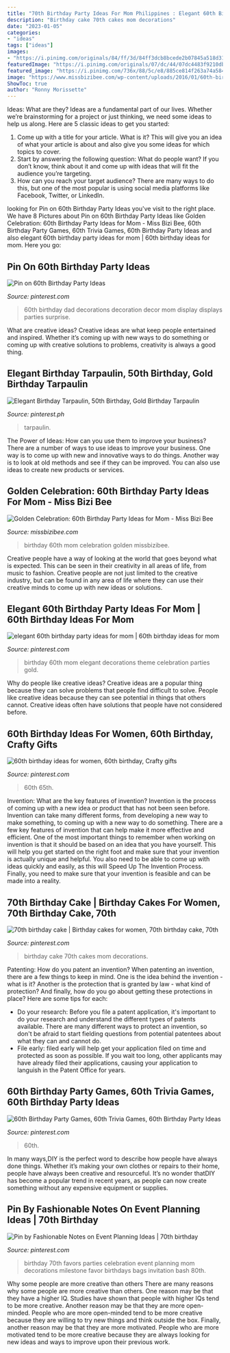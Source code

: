 ```yaml
---
title: "70th Birthday Party Ideas For Mom Philippines : Elegant 60th Birthday Party Ideas For Mom"
description: "Birthday cake 70th cakes mom decorations"
date: "2023-01-05"
categories:
- "ideas"
tags: ["ideas"]
images:
- "https://i.pinimg.com/originals/84/ff/3d/84ff3dcb8bcede2b07845a518d317f6b.jpg"
featuredImage: "https://i.pinimg.com/originals/07/dc/44/07dc4483f9210db2d8dc4632eb439df7.jpg"
featured_image: "https://i.pinimg.com/736x/88/5c/e8/885ce814f263a74a584f7506645f115d.jpg"
image: "https://www.missbizibee.com/wp-content/uploads/2016/01/60th-birthday-party-ideas-for-mom-1-1024x768.jpg"
ShowToc: true
author: "Ronny Morissette"
---
```



Ideas: What are they?
Ideas are a fundamental part of our lives. Whether we’re brainstorming for a project or just thinking, we need some ideas to help us along. Here are 5 classic ideas to get you started:
1. Come up with a title for your article. What is it? This will give you an idea of what your article is about and also give you some ideas for which topics to cover.
2. Start by answering the following question: What do people want? If you don’t know, think about it and come up with ideas that will fit the audience you’re targeting. 
3. How can you reach your target audience? There are many ways to do this, but one of the most popular is using social media platforms like Facebook, Twitter, or LinkedIn.

	

		
looking for Pin on 60th Birthday Party Ideas you've visit to the right place. We have 8 Pictures about Pin on 60th Birthday Party Ideas like Golden Celebration: 60th Birthday Party Ideas for Mom - Miss Bizi Bee, 60th Birthday Party Games, 60th Trivia Games, 60th Birthday Party Ideas and also elegant 60th birthday party ideas for mom | 60th birthday ideas for mom. Here you go:
		
    
## Pin On 60th Birthday Party Ideas

<img loading=lazy src="https://i.pinimg.com/736x/88/5c/e8/885ce814f263a74a584f7506645f115d.jpg" onerror="this.onerror=null;this.src='https://tse3.mm.bing.net/th?id=OIP.15_dI0elEkwMqBMrKxORTAHaJ3&amp;pid=15.1';" alt="Pin on 60th Birthday Party Ideas">

_Source: pinterest.com_

>60th birthday dad decorations decoration decor mom display displays parties surprise. 

	

What are creative ideas?
Creative ideas are what keep people entertained and inspired. Whether it’s coming up with new ways to do something or coming up with creative solutions to problems, creativity is always a good thing.

    
## Elegant Birthday Tarpaulin, 50th Birthday, Gold Birthday Tarpaulin

<img loading=lazy src="https://i.pinimg.com/736x/c0/7b/ec/c07bec5aae29ac3be1b86139861ebf97.jpg" onerror="this.onerror=null;this.src='https://tse2.mm.bing.net/th?id=OIP.oYJfM2CHQptjbF5xRQZZwQHaF7&amp;pid=15.1';" alt="Elegant Birthday Tarpaulin, 50th Birthday, Gold Birthday Tarpaulin">

_Source: pinterest.ph_

>tarpaulin. 

	

The Power of Ideas: How can you use them to improve your business?
There are a number of ways to use ideas to improve your business. One way is to come up with new and innovative ways to do things. Another way is to look at old methods and see if they can be improved. You can also use ideas to create new products or services.

    
## Golden Celebration: 60th Birthday Party Ideas For Mom - Miss Bizi Bee

<img loading=lazy src="https://www.missbizibee.com/wp-content/uploads/2016/01/60th-birthday-party-ideas-for-mom-1-1024x768.jpg" onerror="this.onerror=null;this.src='https://tse3.mm.bing.net/th?id=OIP.de1fzkUFhilN6DSHFpsoBQHaFj&amp;pid=15.1';" alt="Golden Celebration: 60th Birthday Party Ideas for Mom - Miss Bizi Bee">

_Source: missbizibee.com_

>birthday 60th mom celebration golden missbizibee. 

	

Creative people have a way of looking at the world that goes beyond what is expected. This can be seen in their creativity in all areas of life, from music to fashion. Creative people are not just limited to the creative industry, but can be found in any area of life where they can use their creative minds to come up with new ideas or solutions.

    
## Elegant 60th Birthday Party Ideas For Mom | 60th Birthday Ideas For Mom

<img loading=lazy src="https://i.pinimg.com/736x/bf/41/59/bf4159b5512210969b71807ef3d3b4de--crown-party-th-birthday-party.jpg" onerror="this.onerror=null;this.src='https://tse1.mm.bing.net/th?id=OIP.Q9566Scgl8yY_oT9mRUcqwHaHa&amp;pid=15.1';" alt="elegant 60th birthday party ideas for mom | 60th birthday ideas for mom">

_Source: pinterest.com_

>birthday 60th mom elegant decorations theme celebration parties gold. 

	

Why do people like creative ideas?
Creative ideas are a popular thing because they can solve problems that people find difficult to solve. People like creative ideas because they can see potential in things that others cannot. Creative ideas often have solutions that people have not considered before.

    
## 60th Birthday Ideas For Women, 60th Birthday, Crafty Gifts

<img loading=lazy src="https://i.pinimg.com/originals/07/dc/44/07dc4483f9210db2d8dc4632eb439df7.jpg" onerror="this.onerror=null;this.src='https://tse3.mm.bing.net/th?id=OIP.JalNWxlvJd-l9KtIZ0lFLwHaJ6&amp;pid=15.1';" alt="60th birthday ideas for women, 60th birthday, Crafty gifts">

_Source: pinterest.com_

>60th 65th. 

	

Invention: What are the key features of invention?
Invention is the process of coming up with a new idea or product that has not been seen before. Invention can take many different forms, from developing a new way to make something, to coming up with a new way to do something. There are a few key features of invention that can help make it more effective and efficient. 
One of the most important things to remember when working on invention is that it should be based on an idea that you have yourself. This will help you get started on the right foot and make sure that your invention is actually unique and helpful. You also need to be able to come up with ideas quickly and easily, as this will Speed Up The Invention Process. Finally, you need to make sure that your invention is feasible and can be made into a reality.

    
## 70th Birthday Cake | Birthday Cakes For Women, 70th Birthday Cake, 70th

<img loading=lazy src="https://i.pinimg.com/originals/84/ff/3d/84ff3dcb8bcede2b07845a518d317f6b.jpg" onerror="this.onerror=null;this.src='https://tse3.mm.bing.net/th?id=OIP.bxJ0hUCp8f4DrAGN9PiBiAHaJ6&amp;pid=15.1';" alt="70th birthday cake | Birthday cakes for women, 70th birthday cake, 70th">

_Source: pinterest.com_

>birthday cake 70th cakes mom decorations. 

	

Patenting: How do you patent an invention?
When patenting an invention, there are a few things to keep in mind. One is the idea behind the invention - what is it? Another is the protection that is granted by law - what kind of protection? And finally, how do you go about getting these protections in place? Here are some tips for each: 
- Do your research: Before you file a patent application, it's important to do your research and understand the different types of patents available. There are many different ways to protect an invention, so don't be afraid to start fielding questions from potential patentees about what they can and cannot do. 
- File early: filed early will help get your application filed on time and protected as soon as possible. If you wait too long, other applicants may have already filed their applications, causing your application to languish in the Patent Office for years.

    
## 60th Birthday Party Games, 60th Trivia Games, 60th Birthday Party Ideas

<img loading=lazy src="https://i.pinimg.com/736x/55/96/d3/5596d3ca258b11d0806a5045a357f113.jpg" onerror="this.onerror=null;this.src='https://tse4.mm.bing.net/th?id=OIP.3ue5elfExaIxmHwk49KeSAHaLH&amp;pid=15.1';" alt="60th Birthday Party Games, 60th Trivia Games, 60th Birthday Party Ideas">

_Source: pinterest.com_

>60th. 

	

In many ways,DIY is the perfect word to describe how people have always done things. Whether it’s making your own clothes or repairs to their home, people have always been creative and resourceful. It’s no wonder thatDIY has become a popular trend in recent years, as people can now create something without any expensive equipment or supplies.

    
## Pin By Fashionable Notes On Event Planning Ideas | 70th Birthday

<img loading=lazy src="https://i.pinimg.com/736x/3b/ab/a2/3baba2d86d9b4ade1cdd11f4ec7990f2--th-birthday-parties--birthday.jpg" onerror="this.onerror=null;this.src='https://tse4.mm.bing.net/th?id=OIP.LEgCoH58m32vVLVhkImAtwHaLH&amp;pid=15.1';" alt="Pin by Fashionable Notes on Event Planning Ideas | 70th birthday">

_Source: pinterest.com_

>birthday 70th favors parties celebration event planning mom decorations milestone favor birthdays bags invitation bash 80th. 

	

Why some people are more creative than others
There are many reasons why some people are more creative than others. One reason may be that they have a higher IQ. Studies have shown that people with higher IQs tend to be more creative. Another reason may be that they are more open-minded. People who are more open-minded tend to be more creative because they are willing to try new things and think outside the box. Finally, another reason may be that they are more motivated. People who are more motivated tend to be more creative because they are always looking for new ideas and ways to improve upon their previous work.

